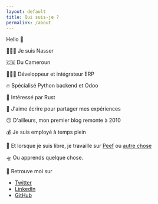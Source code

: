 ```yaml
---
layout: default
title: Qui suis-je ?
permalink: /about
---
```


Hello 👋

🧔🏽‍♂️ Je suis Nasser

🇨🇲 Du Cameroun

👨🏾‍💻 Développeur et intégrateur ERP

🔥 Spécialisé Python backend et Odoo

🦀 Intéressé par Rust

📝 J'aime écrire pour partager mes expériences

🙃 D'ailleurs, mon premier blog remonte à 2010

💰 Je suis employé à temps plein 

🧩 Et lorsque je suis libre, je travaille sur [Peef](https://peef.dev) ou [autre chose](/projects)

🛸 Ou apprends quelque chose.

🔎 Retrouve moi sur

- [Twitter](https://twitter.com/abdounasser202)
- [LinkedIn](https://linkedin.com/in/abdounasser202)
- [GitHub](https://github.com/abdounasser202)
